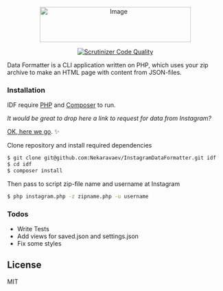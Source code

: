 <p align="center">
    <img src="https://andrey.one/images/instagram-data-formatter.png" alt="Image" width="352" height="82" />
</p>
<p align="center">
	<a href="https://scrutinizer-ci.com/g/Nekaravaev/instagram-data-viewer/?branch=master">
		<img src="https://scrutinizer-ci.com/g/Nekaravaev/instagram-data-viewer/badges/quality-score.png?b=master"
			 alt="Scrutinizer Code Quality">
	</a>

</p>


Data Formatter is a CLI application written on PHP, which uses your zip archive to make an HTML page with content from JSON-files.

### Installation

IDF require [PHP](http://php.net/) and [Composer](https://getcomposer.org/) to run.

_It would be great to drop here a link to request for data from Instagram?_ 

[OK, here we go](https://www.instagram.com/download/request/). ✨

Clone repository and install required dependencies

```sh
$ git clone git@github.com:Nekaravaev/InstagramDataFormatter.git idf
$ cd idf
$ composer install
```

Then pass to script zip-file name and username at Instagram

```sh
$ php instagram.php -z zipname.php -u username
```

### Todos

 - Write Tests
 - Add views for saved.json and settings.json
 - Fix some styles

License
----

MIT
